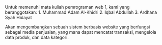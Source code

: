 Untuk memenuhi mata kuliah pemrograman web 1, kami yang beranggotakan:
    1. Muhammad Adam Al-Khidri
    2. Iqbal Abdullah
    3. Ardhana Syah Hidayat

Akan mengembangkan sebuah sistem berbasis website yang berfungsi sebagai media penjualan, yang mana dapat mencatat transaksi, mengelola data produk, dan data kategori.
